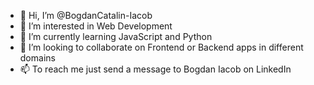 - 👋 Hi, I’m @BogdanCatalin-Iacob
- 👀 I’m interested in Web Development
- 🌱 I’m currently learning JavaScript and Python
- 💞️ I’m looking to collaborate on Frontend or Backend apps in different domains
- 📫 To reach me just send a message to Bogdan Iacob on LinkedIn

<!---
BogdanCatalin-Iacob/BogdanCatalin-Iacob is a ✨ special ✨ repository because its `README.md` (this file) appears on your GitHub profile.
You can click the Preview link to take a look at your changes.
--->
